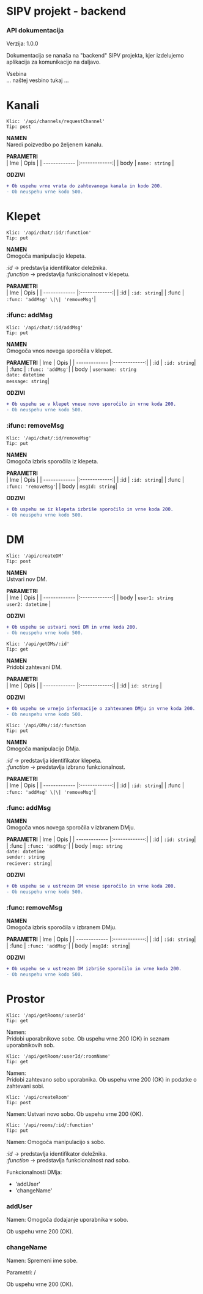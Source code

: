 # SIPV projekt - backend
### API dokumentacija

Verzija: 1.0.0  

Dokumentacija se nanaša na "backend" SIPV projekta, kjer izdelujemo aplikacija za komunikacijo na daljavo.

Vsebina  
... naštej vesbino tukaj ...  

# Kanali
```
Klic: '/api/channels/requestChannel'  
Tip: post  
```

**NAMEN**  
Naredi poizvedbo po željenem kanalu.

**PARAMETRI**  
| Ime           | Opis          |
| ------------- |:-------------:|
| body          | ``` name: string ```         |

**ODZIVI**   

```diff
+ Ob uspehu vrne vrata do zahtevanega kanala in kodo 200.  
- Ob neuspehu vrne kodo 500.
```

# Klepet
```
Klic: '/api/chat/:id/:function'
Tip: put
```
**NAMEN**  
Omogoča manipulacijo klepeta.

*:id* -> predstavlja identifikator deležnika.  
*:function* -> predstavlja funkcionalnost v klepetu.

**PARAMETRI**  
| Ime           | Opis          |
| ------------- |:-------------:|
| :id         | ``` :id: string ```|
| :func          | ``` :func: 'addMsg' \|\| 'removeMsg' ```|

### :ifunc: addMsg

```
Klic: '/api/chat/:id/addMsg'
Tip: put
```

**NAMEN**  
Omogoča vnos novega sporočila v klepet.

**PARAMETRI**
| Ime           | Opis          |
| ------------- |:-------------:|
| :id         | ``` :id: string ```|
| :func          | ``` :func: 'addMsg' ```|
| body          | ``` username: string ``` <br> ```date: datetime``` <br> ``` message: string ```|

**ODZIVI**  

```diff
+ Ob uspehu se v klepet vnese novo sporočilo in vrne koda 200.
- Ob neuspehu vrne kodo 500.
```

### :ifunc: removeMsg

```
Klic: '/api/chat/:id/removeMsg'
Tip: put
```

**NAMEN**  
Omogoča izbris sporočila iz klepeta.

**PARAMETRI**  
| Ime           | Opis          |
| ------------- |:-------------:|
| :id         | ``` :id: string ```|
| :func          | ``` :func: 'removeMsg' ```|
| body          | ``` msgId: string ```|

**ODZIVI**  

```diff
+ Ob uspehu se iz klepeta izbriše sporočilo in vrne koda 200.
- Ob neuspehu vrne kodo 500.
```

# DM
```
Klic: '/api/createDM'
Tip: post
```
**NAMEN**  
Ustvari nov DM.

**PARAMETRI**  
| Ime           | Opis          |
| ------------- |:-------------:|
| body         | ``` user1: string ``` <br> ```user2: datetime``` |

**ODZIVI**  

```diff
+ Ob uspehu se ustvari novi DM in vrne koda 200.
- Ob neuspehu vrne kodo 500.
```

```
Klic: '/api/getDMs/:id'
Tip: get
```

**NAMEN**  
Pridobi zahtevani DM.

**PARAMETRI**  
| Ime           | Opis          |
| ------------- |:-------------:|
| :id         | ``` id: string ``` |

**ODZIVI**  

```diff
+ Ob uspehu se vrnejo informacije o zahtevanem DMju in vrne koda 200.
- Ob neuspehu vrne kodo 500.
```

```
Klic: '/api/DMs/:id/:function
Tip: put
```  
**NAMEN**  
Omogoča manipulacijo DMja.

*:id* -> predstavlja identifikator klepeta.  
*:function* -> predstavlja izbrano funkcionalnost.

**PARAMETRI**  
| Ime           | Opis          |
| ------------- |:-------------:|
| :id         | ``` :id: string ```|
| :func          | ``` :func: 'addMsg' \|\| 'removeMsg' ```|

### :func: addMsg

**NAMEN**  
Omogoča vnos novega sporočila v izbranem DMju.

**PARAMETRI**
| Ime           | Opis          |
| ------------- |:-------------:|
| :id         | ``` :id: string ```|
| :func          | ``` :func: 'addMsg' ```|
| body          | ``` msg: string ``` <br> ```date: datetime``` <br> ``` sender: string ``` <br> ``` reciever: string ```|

**ODZIVI**  

```diff
+ Ob uspehu se v ustrezen DM vnese sporočilo in vrne koda 200.
- Ob neuspehu vrne kodo 500.
```

### :func: removeMsg

**NAMEN**  
Omogoča izbris sporočila v izbranem DMju.

**PARAMETRI**
| Ime           | Opis          |
| ------------- |:-------------:|
| :id         | ``` :id: string ```|
| :func          | ``` :func: 'addMsg' ```|
| body          | ``` msgId: string ```|

**ODZIVI**  

```diff
+ Ob uspehu se v ustrezen DM izbriše sporočilo in vrne koda 200.
- Ob neuspehu vrne kodo 500.
```

# Prostor

```
Klic: '/api/getRooms/:userId'
Tip: get
```  

Namen:   
Pridobi uporabnikove sobe.
Ob uspehu vrne 200 (OK) in seznam uporabnikovih sob.

```
Klic: '/api/getRoom/:userId/:roomName'
Tip: get
```  

Namen:  
Pridobi zahtevano sobo uporabnika.
Ob uspehu vrne 200 (OK) in podatke o zahtevani sobi.

```
Klic: '/api/createRoom'
Tip: post
```  

Namen:
Ustvari novo sobo.
Ob uspehu vrne 200 (OK).

```
Klic: '/api/rooms/:id/:function'
Tip: put
```  
Namen:
Omogoča manipulacijo s sobo.

*:id* -> predstavlja identifikator deležnika.  
*:function* -> predstavlja funkcionalnost nad sobo.

Funkcionalnosti DMja:
- 'addUser'
- 'changeName'

### addUser

Namen:
Omogoča dodajanje uporabnika v sobo.

Ob uspehu vrne 200 (OK).

### changeName

Namen:
Spremeni ime sobe.

Parametri:
/

Ob uspehu vrne 200 (OK).
